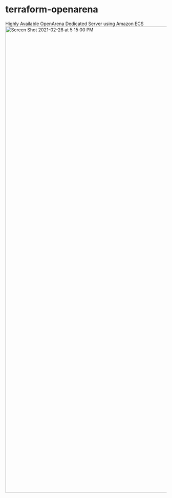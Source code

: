 # terraform-openarena
Highly Available OpenArena Dedicated Server using Amazon ECS
<img width="1455" alt="Screen Shot 2021-02-28 at 5 15 00 PM" src="https://user-images.githubusercontent.com/34281752/109445231-2347be80-7a0d-11eb-8f33-9c1661eb2bd1.png">

